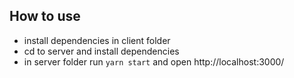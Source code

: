 ## How to use
* install dependencies in client folder
* cd to server and install dependencies
* in server folder run `yarn start` and open http://localhost:3000/
